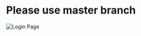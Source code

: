 # Please use master branch
![Login Page]('./../src/assets/Simulator%20Screenshot%20-%20iPhone%2015%20-%202024-09-08%20at%2000.10.03.png')
